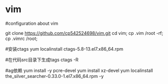 # vim
#configuration about vim

git clone https://github.com/cp542524698/vim.git
cd vim; cp .vim /root -rf; cp .vimrc /root;

#安装ctags
yum localinstall ctags-5.8-13.el7.x86_64.rpm

#在代码src目录下生成tags
ctags -R

#ag依赖
yum install -y pcre-devel
yum install xz-devel
yum localinstall   the_silver_searcher-0.33.0-1.el7.x86_64.rpm -y
